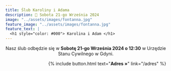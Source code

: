 ```yaml
---
title: Ślub Karoliny i Adama
description: 💍 Sobota 21-go Września 2024
image: "../assets/images/fontanna.jpg"
feature_image: "../assets/images/fontanna.jpg"
feature_text: |
  <h1 style="color: #000"> Karolina i Adam </h1>
---
```


<p style='text-align: center'>
Nasz ślub odbędzie się w <b>Sobotę 21-go Września 2024 o 12:30</b>
w Urzędzie Stanu Cywilnego w Gdyni.
</p>

<p style='text-align: right'>
{% include button.html text="<b>Adres »</b>" link="/adres" %}
</p>
